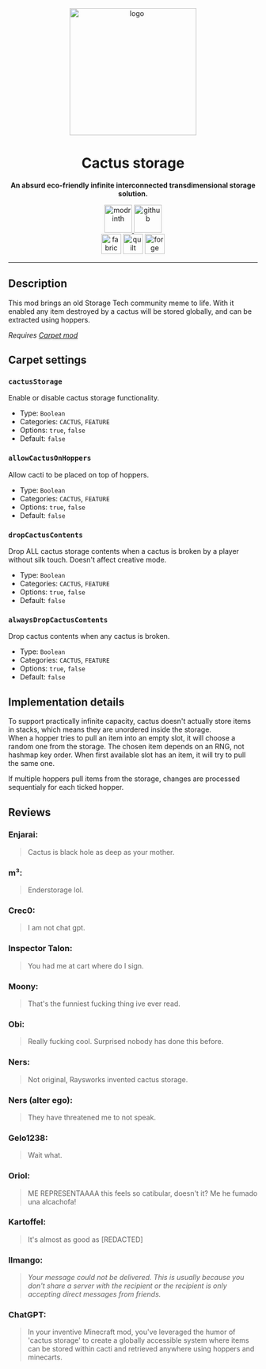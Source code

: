 <center><div>
<img alt="logo" width="256" src="https://cdn.modrinth.com/data/bUuQYcGw/216c6586a0774769232bf6f49c505bd4c3f87163.png">

<h1>Cactus storage</h1>
<p>
<b>An absurd eco-friendly infinite interconnected transdimensional storage solution.</b>
</p>
<a href="https://modrinth.com/mod/cactus-storage">
<img alt="modrinth" height="56" src="https://cdn.jsdelivr.net/npm/@intergrav/devins-badges@3/assets/cozy/available/modrinth_vector.svg">
</a>

[//]: # (<a href="https://www.curseforge.com/minecraft/mc-mods/cactus-storage">)

[//]: # (<img alt="curseforge" height="56" src="https://cdn.jsdelivr.net/npm/@intergrav/devins-badges@3/assets/cozy/available/curseforge_vector.svg">)

[//]: # (</a>)

<a href="https://github.com/kikugie/cactus-storage">
<img alt="github" height="56" src="https://cdn.jsdelivr.net/npm/@intergrav/devins-badges@3/assets/cozy/available/github_vector.svg">
</a>

<br>

<img alt="fabric" height="40" src="https://cdn.jsdelivr.net/npm/@intergrav/devins-badges@3/assets/compact/supported/fabric_vector.svg">
<img alt="quilt" height="40" src="https://cdn.jsdelivr.net/npm/@intergrav/devins-badges@3/assets/compact/supported/quilt_vector.svg">
<img alt="forge" height="40" src="https://cdn.jsdelivr.net/npm/@intergrav/devins-badges@3/assets/compact/unsupported/forge_vector.svg">

<hr>
</div></center>

## Description
This mod brings an old Storage Tech community meme to life. With it enabled any item destroyed by a cactus will be stored globally, and can be extracted using hoppers.  

*Requires [Carpet mod](https://modrinth.com/mod/carpet)*

## Carpet settings
### `cactusStorage`
Enable or disable cactus storage functionality.
- Type: `Boolean`
- Categories: `CACTUS`, `FEATURE`
- Options: `true`, `false`
- Default: `false`

### `allowCactusOnHoppers`
Allow cacti to be placed on top of hoppers.
- Type: `Boolean`
- Categories: `CACTUS`, `FEATURE`
- Options: `true`, `false`
- Default: `false`

### `dropCactusContents`
Drop ALL cactus storage contents when a cactus is broken by a player without silk touch.
Doesn't affect creative mode.
- Type: `Boolean`
- Categories: `CACTUS`, `FEATURE`
- Options: `true`, `false`
- Default: `false`

### `alwaysDropCactusContents`
Drop cactus contents when any cactus is broken.
- Type: `Boolean`
- Categories: `CACTUS`, `FEATURE`
- Options: `true`, `false`
- Default: `false`

## Implementation details
To support practically infinite capacity, cactus doesn't actually store items in stacks, which means they are unordered inside the storage.  
When a hopper tries to pull an item into an empty slot, it will choose a random one from the storage. The chosen item depends on an RNG, not hashmap key order. When first available slot has an item, it will try to pull the same one.

If multiple hoppers pull items from the storage, changes are processed sequentialy for each ticked hopper.

## Reviews
### Enjarai:
> Cactus is black hole as deep as your mother.

### m³:
> Enderstorage lol.

### Crec0:
> I am not chat gpt.

### Inspector Talon:
> You had me at cart where do I sign.

### Moony:
> That's the funniest fucking thing ive ever read.

### Obi:
> Really fucking cool. Surprised nobody has done this before.

### Ners:
> Not original, Raysworks invented cactus storage.

### Ners (alter ego):
> They have threatened me to not speak.

### Gelo1238:
> Wait what.

### Oriol:
> ME REPRESENTAAAA this feels so catibular, doesn't it? Me he fumado una alcachofa!

### Kartoffel:
> It's almost as good as \[REDACTED]

### Ilmango:
> *Your message could not be delivered. This is usually because you don't share a server with the recipient or the recipient is only accepting direct messages from friends.*

### ChatGPT:
> In your inventive Minecraft mod, you've leveraged the humor of 'cactus storage' to create a globally accessible system where items can be stored within cacti and retrieved anywhere using hoppers and minecarts.
